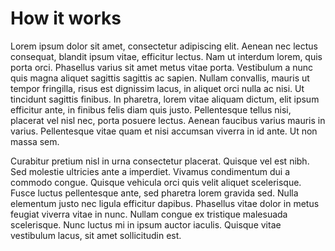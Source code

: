 How it works
============

Lorem ipsum dolor sit amet, consectetur adipiscing elit. Aenean nec lectus consequat, blandit ipsum vitae, efficitur lectus. Nam ut interdum lorem, quis porta orci. Phasellus varius sit amet metus vitae porta. Vestibulum a nunc quis magna aliquet sagittis sagittis ac sapien. Nullam convallis, mauris ut tempor fringilla, risus est dignissim lacus, in aliquet orci nulla ac nisi. Ut tincidunt sagittis finibus. In pharetra, lorem vitae aliquam dictum, elit ipsum efficitur ante, in finibus felis diam quis justo. Pellentesque tellus nisi, placerat vel nisl nec, porta posuere lectus. Aenean faucibus varius mauris in varius. Pellentesque vitae quam et nisi accumsan viverra in id ante. Ut non massa sem.

Curabitur pretium nisl in urna consectetur placerat. Quisque vel est nibh. Sed molestie ultricies ante a imperdiet. Vivamus condimentum dui a commodo congue. Quisque vehicula orci quis velit aliquet scelerisque. Fusce luctus pellentesque ante, sed pharetra lorem gravida sed. Nulla elementum justo nec ligula efficitur dapibus. Phasellus vitae dolor in metus feugiat viverra vitae in nunc. Nullam congue ex tristique malesuada scelerisque. Nunc luctus mi in ipsum auctor iaculis. Quisque vitae vestibulum lacus, sit amet sollicitudin est. 